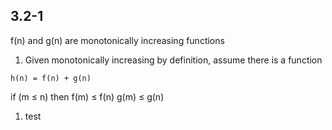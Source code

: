 
## 3.2-1
f(n) and g(n) are monotonically increasing functions
1. Given monotonically increasing by definition, assume there is a function 
```
h(n) = f(n) + g(n)
```

if (m &le; n) then
	f(m) &le; f(n)
	g(m) &le; g(n)

1. test
